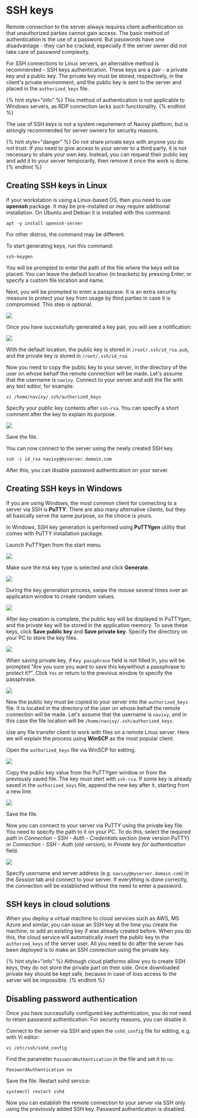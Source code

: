 # SSH keys

Remote connection to the server always requires client authentication so that unauthorized parties cannot gain access. The basic method of authentication is the use of a password. But passwords have one disadvantage - they can be cracked, especially if the server owner did not take care of password complexity.

For SSH connections to Linux servers, an alternative method is recommended - SSH keys authentication. These keys are a pair - a private key and a public key. The private key must be stored, respectively, in the client's private environment, and the public key is sent to the server and placed in the `authorized_keys` file.

{% hint style="info" %}
This method of authentication is not applicable to Windows servers, as RDP connection lacks such functionality.
{% endhint %}

The use of SSH keys is not a system requirement of Navixy platform, but is strongly recommended for server owners for security reasons.

{% hint style="danger" %}
Do not share private keys with anyone you do not trust. If you need to give access to your server to a third party, it is not necessary to share your own key. Instead, you can request their public key and add it to your server temporarily, then remove it once the work is done.
{% endhint %}

## Creating SSH keys in Linux

If your workstation is using a Linux-based OS, then you need to use **openssh** package. It may be pre-installed or may require additional installation. On Ubuntu and Debian it is installed with this command:

```
apt -y install openssh-server
```

For other distros, the command may be different.

To start generating keys, run this command:

```
ssh-keygen
```

You will be prompted to enter the path of the file where the keys will be placed. You can leave the default location (in brackets) by pressing Enter, or specify a custom file location and name.

Next, you will be prompted to enter a passprase. It is an extra security measure to protect your key from usage by third parties in case it is compromised. This step is optional.

![](../../../on-premise/on-premise/maintenance/server-credentials/attachments/image-20240214-122034.png)

Once you have successfully generated a key pair, you will see a notification:

![](../../../on-premise/on-premise/maintenance/server-credentials/attachments/image-20240214-122134.png)

With the default location, the public key is stored in `/root/.ssh/id_rsa.pub`, and the private key is stored in `/root/.ssh/id_rsa`.

Now you need to copy the public key to your server, in the directory of the user on whose behalf the remote connection will be made. Let's assume that the username is `navixy`. Connect to your server and edit the file with any text editor, for example:

```
vi /home/navixy/.ssh/authorized_keys
```

Specify your public key contents after `ssh-rsa`. You can specify a short comment after the key to explain its purpose.

![](../../../on-premise/on-premise/maintenance/server-credentials/attachments/image-20240214-124130.png)

Save the file.

You can now connect to the server using the newly created SSH key.

```
ssh -i id_rsa navixy@myserver.domain.com
```

After this, you can disable password authentication on your server.

## Creating SSH keys in Windows

If you are using Windows, the most common client for connecting to a server via SSH is **PuTTY**. There are also many alternative clients, but they all basically serve the same purpose, so the choice is yours.

In Windows, SSH key generation is performed using **PuTTYgen** utility that comes with PuTTY installation package.

Launch PuTTYgen from the start menu.

![](../../../on-premise/on-premise/maintenance/server-credentials/attachments/image-20240215-124950.png)

Make sure the `RSA` key type is selected and click **Generate**.

![](../../../on-premise/on-premise/maintenance/server-credentials/attachments/image-20240215-125643.png)

During the key generation process, swipe the mouse several times over an application window to create random values.

![](../../../on-premise/on-premise/maintenance/server-credentials/attachments/image-20240215-125204.png)

After key creation is complete, the public key will be displayed in PuTTYgen, and the private key will be stored in the application memory. To save these keys, click **Save public key** and **Save private key**. Specify the directory on your PC to store the key files.

![](../../../on-premise/on-premise/maintenance/server-credentials/attachments/image-20240215-133332.png)

When saving private key, if `Key passphrase` field is not filled in, you will be prompted "Are you sure you want to save this keywithout a passphrase to protect it?". Click `Yes` or return to the previous window to specify the passphrase.

![](../../../on-premise/on-premise/maintenance/server-credentials/attachments/image-20240215-133546.png)

Now the public key must be copied to your server into the `authorized_keys` file. It is located in the directory of the user on whose behalf the remote connection will be made. Let's assume that the username is `navixy`, and in this case the file location will be `/home/navixy/.ssh/authorized_keys`.

Use any file transfer client to work with files on a remote Linux server. Here we will explain the process using **WinSCP** as the most popular client.

Open the `authorized_keys` file via WinSCP for editing.

![](../../../on-premise/on-premise/maintenance/server-credentials/attachments/image-20240215-140635.png)

Copy the public key value from the PuTTYgen window or from the previously saved file. The key must stert with `ssh-rsa`. If some key is already saved in the `authorized_keys` file, append the new key after it, starting from a new line.

![](../../../on-premise/on-premise/maintenance/server-credentials/attachments/image-20240215-141101.png)

Save the file.

Now you can connect to your server via PuTTY using the private key file. You need to specify the path to it on your PC. To do this, select the required path in _Connection - SSH - Auth - Credentials_ section (new version PuTTY) or _Connection - SSH - Auth_ (old version), in _Private key for authentication_ field.

![](../../../on-premise/on-premise/maintenance/server-credentials/attachments/image-20240215-143917.png)

Specify username and server address (e.g. `navixy@myserver.domain.com`) in the _Session_ tab and connect to your server. If everything is done correctly, the connection will be established without the need to enter a password.

## SSH keys in cloud solutions

When you deploy a virtual machine to cloud services such as AWS, MS Azure and similar, you can issue an SSH key at the time you create the machine, or add an existing key if was already created before. When you do this, the cloud service will automatically insert the public key to the `authorzed_keys` of the server user. All you need to do after the server has been deployed is to make an SSH connection using the private key.

{% hint style="info" %}
Although cloud platforms allow you to create SSH keys, they do not store the private part on their side. Once downloaded private key should be kept safe, because in case of loss access to the server will be impossible.
{% endhint %}

## Disabling password authentication

Once you have successfully configured key authentication, you do not need to retain password authentication. For security reasons, you can disable it.

Connect to the server via SSH and open the `sshd_config` file for editing, e.g. with Vi editor:

```
vi /etc/ssh/sshd_config
```

Find the parameter `PasswordAuthentication` in the file and set it to `no`:

```
PasswordAuthentication no
```

Save the file. Restart sshd service:

```
systemctl restart sshd
```

Now you can establish the remote connection to your server via SSH only using the previously added SSH key. Password authentication is disabled.

